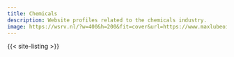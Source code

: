 ```yaml
---
title: Chemicals
description: Website profiles related to the chemicals industry.
image: https://wsrv.nl/?w=400&h=200&fit=cover&url=https://www.maxlubeoil.com/proimages/banner/banner_new1.jpg
---
```


{{< site-listing >}}
